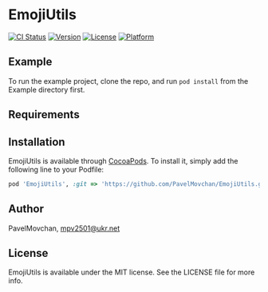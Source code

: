 # EmojiUtils

[![CI Status](https://img.shields.io/travis/PavelMovchan/EmojiUtils.svg?style=flat)](https://travis-ci.org/PavelMovchan/EmojiUtils)
[![Version](https://img.shields.io/cocoapods/v/EmojiUtils.svg?style=flat)](https://cocoapods.org/pods/EmojiUtils)
[![License](https://img.shields.io/cocoapods/l/EmojiUtils.svg?style=flat)](https://cocoapods.org/pods/EmojiUtils)
[![Platform](https://img.shields.io/cocoapods/p/EmojiUtils.svg?style=flat)](https://cocoapods.org/pods/EmojiUtils)

## Example

To run the example project, clone the repo, and run `pod install` from the Example directory first.

## Requirements

## Installation

EmojiUtils is available through [CocoaPods](https://cocoapods.org). To install
it, simply add the following line to your Podfile:

```ruby
pod 'EmojiUtils', :git => 'https://github.com/PavelMovchan/EmojiUtils.git'
```

## Author

PavelMovchan, mpv2501@ukr.net

## License

EmojiUtils is available under the MIT license. See the LICENSE file for more info.

